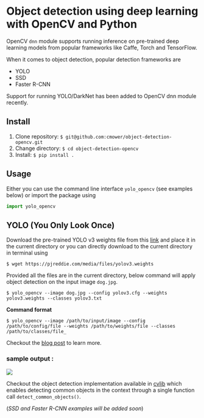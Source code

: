 # Object detection using deep learning with OpenCV and Python 

OpenCV `dnn` module supports running inference on pre-trained deep learning models from popular frameworks like Caffe, Torch and TensorFlow. 

When it comes to object detection, popular detection frameworks are
 * YOLO
 * SSD
 * Faster R-CNN
 
 Support for running YOLO/DarkNet has been added to OpenCV dnn module recently. 
 
## Install

1. Clone repository: `$ git@github.com:cmower/object-detection-opencv.git`
2. Change directory: `$ cd object-detection-opencv`
3. Install: `$ pip install .`

## Usage

Either you can use the command line interface `yolo_opencv` (see examples below) or import the package using

```python
import yolo_opencv
```

## YOLO (You Only Look Once)
 
 Download the pre-trained YOLO v3 weights file from this [link](https://pjreddie.com/media/files/yolov3.weights) and place it in the current directory or you can directly download to the current directory in terminal using
 
 `$ wget https://pjreddie.com/media/files/yolov3.weights`
 
 Provided all the files are in the current directory, below command will apply object detection on the input image `dog.jpg`.
 
```
$ yolo_opencv --image dog.jpg --config yolov3.cfg --weights yolov3.weights --classes yolov3.txt
```
 
 
 **Command format** 

```
$ yolo_opencv --image /path/to/input/image --config /path/to/config/file --weights /path/to/weights/file --classes /path/to/classes/file_
```
 
 Checkout the [blog post](http://www.arunponnusamy.com/yolo-object-detection-opencv-python.html) to learn more.
 
### sample output :
 ![](object-detection.jpg)
 
Checkout the object detection implementation available in [cvlib](http:cvlib.net) which enables detecting common objects in the context through a single function call `detect_common_objects()`.
 
 
 (_SSD and Faster R-CNN examples will be added soon_)
